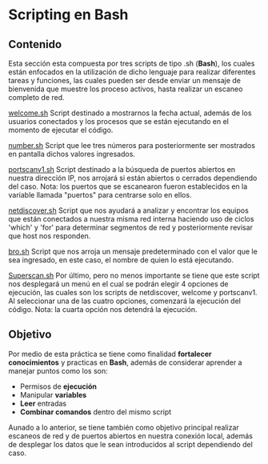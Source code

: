 # Scripting en Bash
## Contenido
Esta sección esta compuesta por tres scripts de tipo .sh (**Bash**), los cuales están enfocados en la utilización de dicho lenguaje para realizar diferentes tareas y funciones, las cuales pueden ser desde enviar un mensaje de bienvenida que muestre los proceso activos, hasta realizar un escaneo completo de red.

[welcome.sh](https://github.com/Yaayoo15/PIA/blob/main/Scripting%20en%20Bash/welcome.sh)
Script destinado a mostrarnos la fecha actual, además de los usuarios conectados y los procesos que se están ejecutando en el momento de ejecutar el código.

[number.sh](https://github.com/Yaayoo15/PIA/blob/main/Scripting%20en%20Bash/number.sh)
Script que lee tres números para posteriormente ser mostrados en pantalla dichos valores ingresados.

[portscanv1.sh](https://github.com/Yaayoo15/PIA/blob/main/Scripting%20en%20Bash/portscanv1.sh)
Script destinado a la búsqueda de puertos abiertos en nuestra dirección IP, nos arrojará si están abiertos o cerrados dependiendo del caso.
Nota: los puertos que se escanearon fueron establecidos en la variable llamada "puertos" para centrarse solo en ellos.

[netdiscover.sh](https://github.com/Yaayoo15/PIA/blob/main/Scripting%20en%20Bash/netdiscover.sh)
Script que nos ayudará a analizar y encontrar los equipos que están conectados a nuestra misma red interna haciendo uso de ciclos 'which' y 'for' para determinar segmentos de red y posteriormente revisar que host nos responden.

[bro.sh](https://github.com/Yaayoo15/PIA/blob/main/Scripting%20en%20Bash/bro.sh)
Script que nos arroja un mensaje predeterminado con el valor que le sea ingresado, en este caso, el nombre de quien lo está ejecutando.

[Superscan.sh](https://github.com/Yaayoo15/PIA/blob/main/Scripting%20en%20Bash/Superscan.sh)
Por último, pero no menos importante se tiene que este script nos desplegará un menú en el cual se podrán elegir 4 opciones de ejecución, las cuales son los scripts de netdiscover, welcome y portscanv1. Al seleccionar una de las cuatro opciones, comenzará la ejecución del código.
Nota: la cuarta opción nos detendrá la ejecución.

## Objetivo
Por medio de esta práctica se tiene como finalidad **fortalecer conocimientos** y practicas en **Bash**, además de considerar aprender a manejar puntos como los son:

 - Permisos de **ejecución** 
 - Manipular **variables** 
 - **Leer** entradas
 - **Combinar comandos** dentro del mismo script
 
 Aunado a lo anterior, se tiene también como objetivo principal realizar escaneos de red y de puertos abiertos en nuestra conexión local, además de desplegar los datos que le sean introducidos al script dependiendo del caso.
